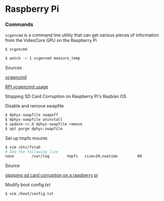 # Raspberry Pi

### Commands

`vcgencmd` is a command line utility that can get various pieces of information from the VideoCore GPU on the Raspberry Pi
```bash
$ vcgencmd
```
```bash
$ watch -n 1 vcgencmd measure_temp
```
Sources

[vcgencmd](https://www.raspberrypi.org/documentation/raspbian/applications/vcgencmd.md)

[RPI vcgencmd usage](https://elinux.org/RPI_vcgencmd_usage)

Stopping SD Card Corruption on Raspberry Pi's Rasbian OS

Disable and remove swapfile
```bash
$ dphys-swapfile swapoff
$ dphys-swapfile uninstall
$ update-rc.d dphys-swapfile remove
$ apt purge dphys-swapfile
```

Set up tmpfs mounts
```bash
$ vim /etc/fstab
# Add the following line
none        /var/log        tmpfs   size=1M,noatime         00
```
Source

[stopping sd card corruption on a raspberry pi](http://ideaheap.com/2013/07/stopping-sd-card-corruption-on-a-raspberry-pi/)

Modify boot config.txt
```bash
$ vim /boot/config.txt
```